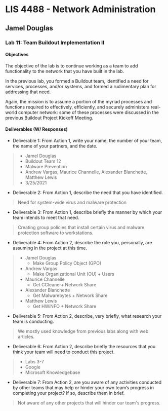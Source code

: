 # LIS 4488 - Network Administration

## Jamel Douglas

### Lab 11: Team Buildout Implementation II

#### Objectives
The objective of the lab is to continue working as a team to add functionality to the network that you have built in the lab.

In the previous lab, you formed a Buildout team, identified a need for services, processes, and/or systems, and formed a rudimentary plan for addressing that need. 

Again, the mission is to assume a portion of the myriad processes and functions required to effectively, efficiently, and securely administera real-world computer network: some of these processes were discussed in the previous Buildout Project Kickoff Meeting.

#### Deliverables (W/ Responses)
- Deliverable 1: From Action 1, write your name, the number of your team, the name of your partners, and the date. 
> - Jamel Douglas
> - Buildout Team 12
> - Malware Prevention
> - Andrew Vargas, Maurice Channelle, Alexander Blanchette, Matthew Lewis
> - 3/25/2021
- Deliverable 2: From Action 1, describe the need that you have identified. 
> Need for system-wide virus and malware protection
- Deliverable 3: From Action 1, describe briefly the manner by which your team intends to meet that need. 
> Creating group policies that install certain virus and malware protection software to workstations.
- Deliverable 4: From Action 2, describe the role you, personally, are assuming in the project at this time. 
> - Jamel Douglas
>   + Make Group Policy Object (GPO)
> - Andrew Vargas
>   + Make Organizational Unit (OU) + Users
> - Maurice Channelle
>   + Get CCleaner+ Network Share
> - Alexander Blanchette
>   + Get Malwarebytes + Network Share
> - Matthew Lewis
>   + Get HWiNFO + Network Share
- Deliverable 5: From Action 2, describe, very briefly, what research your team is conducting. 
> We mostly used knowledge from previous labs along with web articles.
- Deliverable 6: From Action 2, describe briefly the resources that you think your team will need to conduct this project. 
> - Labs 3-7
> - Google
> - Microsoft Knowledgebase
- Deliverable 7: From Action 2, are you aware of any activities conducted by other teams that may help or hinder your own team’s progress in completing your project? If so, describe them in brief.
> Not aware of any other projects that will hinder our team's progress.